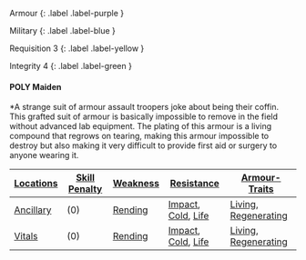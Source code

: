 
Armour
{: .label .label-purple }

Military
{: .label .label-blue }

Requisition 3
{: .label .label-yellow }

Integrity 4
{: .label .label-green }
#### POLY Maiden
*A strange suit of armour assault troopers joke about being their coffin. This grafted suit of armour is basically impossible to remove in the field without advanced lab equipment. The plating of this armour is a living compound that regrows on tearing, making this armour impossible to destroy but also making it very difficult to provide first aid or surgery to anyone wearing it.

| [Locations](Core/Armour#Locations) | [Skill Penalty](Core/Armour#Skill%20Penalty) | [Weakness](Core/Armour#Weakness%20and%20Resistance) | [Resistance](Core/Armour#Weakness%20and%20Resistance) | [Armour-Traits](Core/Armour-Traits)    |
| ------------------------------------------ | ---------------------------------------------------- | ----------------------------------------------------------- | ------------------------------------------------------------- | --- |
| [Ancillary](Game/Core/Injury#Ancillary) | (0)                                                | [Rending](Core/Injury#Rending)                                                            | [Impact](Core/Injury#Impact), [Cold](Core/Injury#Cold), [Life](Core/Injury#Life)                                                              | [Living](Core/Armour-Traits#Living), [Regenerating](Core/Armour-Traits#Regenerating)    |
| [Vitals](Game/Core/Injury#Vitals)       | (0)                                                     | [Rending](Core/Injury#Rending)                                                            | [Impact](Core/Injury#Impact), [Cold](Core/Injury#Cold), [Life](Core/Injury#Life)                                                              | [Living](Core/Armour-Traits#Living), [Regenerating](Core/Armour-Traits#Regenerating)    |

